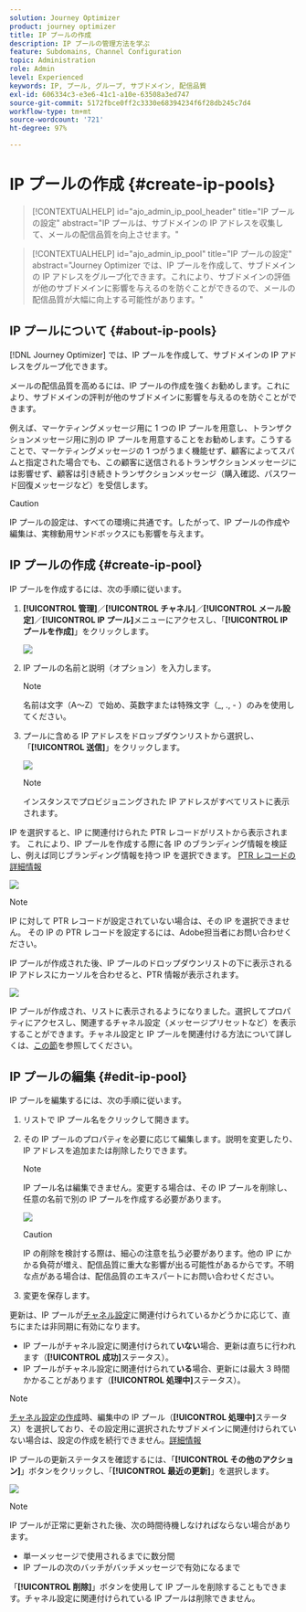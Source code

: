 ```yaml
---
solution: Journey Optimizer
product: journey optimizer
title: IP プールの作成
description: IP プールの管理方法を学ぶ
feature: Subdomains, Channel Configuration
topic: Administration
role: Admin
level: Experienced
keywords: IP, プール, グループ, サブドメイン, 配信品質
exl-id: 606334c3-e3e6-41c1-a10e-63508a3ed747
source-git-commit: 5172fbce0ff2c3330e68394234f6f28db245c7d4
workflow-type: tm+mt
source-wordcount: '721'
ht-degree: 97%

---
```


# IP プールの作成 {#create-ip-pools}

>[!CONTEXTUALHELP]
>id="ajo_admin_ip_pool_header"
>title="IP プールの設定"
>abstract="IP プールは、サブドメインの IP アドレスを収集して、メールの配信品質を向上させます。"

>[!CONTEXTUALHELP]
>id="ajo_admin_ip_pool"
>title="IP プールの設定"
>abstract="Journey Optimizer では、IP プールを作成して、サブドメインの IP アドレスをグループ化できます。これにより、サブドメインの評価が他のサブドメインに影響を与えるのを防ぐことができるので、メールの配信品質が大幅に向上する可能性があります。"

## IP プールについて {#about-ip-pools}

[!DNL Journey Optimizer] では、IP プールを作成して、サブドメインの IP アドレスをグループ化できます。

メールの配信品質を高めるには、IP プールの作成を強くお勧めします。これにより、サブドメインの評判が他のサブドメインに影響を与えるのを防ぐことができます。

例えば、マーケティングメッセージ用に 1 つの IP プールを用意し、トランザクションメッセージ用に別の IP プールを用意することをお勧めします。こうすることで、マーケティングメッセージの 1 つがうまく機能せず、顧客によってスパムと指定された場合でも、この顧客に送信されるトランザクションメッセージには影響せず、顧客は引き続きトランザクションメッセージ（購入確認、パスワード回復メッセージなど）を受信します。

>[!CAUTION]
>
>IP プールの設定は、すべての環境に共通です。したがって、IP プールの作成や編集は、実稼動用サンドボックスにも影響を与えます。

## IP プールの作成 {#create-ip-pool}

IP プールを作成するには、次の手順に従います。

1. **[!UICONTROL 管理]**／**[!UICONTROL チャネル]**／**[!UICONTROL メール設定]**／**[!UICONTROL IP プール]**&#x200B;メニューにアクセスし、「**[!UICONTROL IP プールを作成]**」をクリックします。

   ![](assets/ip-pool-create.png)

1. IP プールの名前と説明（オプション）を入力します。

   >[!NOTE]
   >
   >名前は文字（A～Z）で始め、英数字または特殊文字（_, ., - ）のみを使用してください。

1. プールに含める IP アドレスをドロップダウンリストから選択し、「**[!UICONTROL 送信]**」をクリックします。

   ![](assets/ip-pool-config.png)

   >[!NOTE]
   >
   >インスタンスでプロビジョニングされた IP アドレスがすべてリストに表示されます。

IP を選択すると、IP に関連付けられた PTR レコードがリストから表示されます。 これにより、IP プールを作成する際に各 IP のブランディング情報を検証し、例えば同じブランディング情報を持つ IP を選択できます。 [PTR レコードの詳細情報 ](ptr-records.md)

![](assets/ip-pool-ptr-record.png)

>[!NOTE]
>
>IP に対して PTR レコードが設定されていない場合は、その IP を選択できません。 その IP の PTR レコードを設定するには、Adobe担当者にお問い合わせください。<!--Now this only happens when first subdomain delegated to Adobe is with CNAME method.-->

IP プールが作成された後、IP プールのドロップダウンリストの下に表示される IP アドレスにカーソルを合わせると、PTR 情報が表示されます。

![](assets/ip-pool-ptr-record-tooltip.png)

IP プールが作成され、リストに表示されるようになりました。選択してプロパティにアクセスし、関連するチャネル設定（メッセージプリセットなど）を表示することができます。チャネル設定と IP プールを関連付ける方法について詳しくは、[この節](channel-surfaces.md)を参照してください。

## IP プールの編集 {#edit-ip-pool}

IP プールを編集するには、次の手順に従います。

1. リストで IP プール名をクリックして開きます。

1. その IP プールのプロパティを必要に応じて編集します。説明を変更したり、IP アドレスを追加または削除したりできます。

   >[!NOTE]
   >
   >IP プール名は編集できません。変更する場合は、その IP プールを削除し、任意の名前で別の IP プールを作成する必要があります。

   ![](assets/ip-pool-edit.png)

   >[!CAUTION]
   >
   >IP の削除を検討する際は、細心の注意を払う必要があります。他の IP にかかる負荷が増え、配信品質に重大な影響が出る可能性があるからです。不明な点がある場合は、配信品質のエキスパートにお問い合わせください。

1. 変更を保存します。

更新は、IP プールが[チャネル設定](channel-surfaces.md)に関連付けられているかどうかに応じて、直ちにまたは非同期に有効になります。

* IP プールがチャネル設定に関連付けられて&#x200B;**いない**&#x200B;場合、更新は直ちに行われます（**[!UICONTROL 成功]**&#x200B;ステータス）。
* IP プールがチャネル設定に関連付けられて&#x200B;**いる**&#x200B;場合、更新には最大 3 時間かかることがあります（**[!UICONTROL 処理中]**&#x200B;ステータス）。

>[!NOTE]
>
>[チャネル設定の作成](channel-surfaces.md#create-channel-surface)時、編集中の IP プール（**[!UICONTROL 処理中]**&#x200B;ステータス）を選択しており、その設定用に選択されたサブドメインに関連付けられていない場合は、設定の作成を続行できません。[詳細情報](channel-surfaces.md#subdomains-and-ip-pools)

IP プールの更新ステータスを確認するには、「**[!UICONTROL その他のアクション]**」ボタンをクリックし、「**[!UICONTROL 最近の更新]**」を選択します。

![](assets/ip-pool-recent-update.png)

>[!NOTE]
>
>IP プールが正常に更新された後、次の時間待機しなければならない場合があります。
>* 単一メッセージで使用されるまでに数分間
>* IP プールの次のバッチがバッチメッセージで有効になるまで

「**[!UICONTROL 削除]**」ボタンを使用して IP プールを削除することもできます。チャネル設定に関連付けられている IP プールは削除できません。

